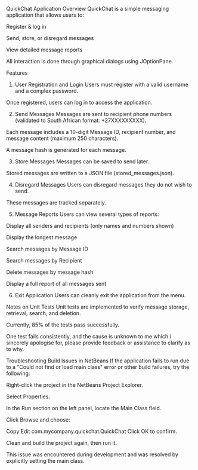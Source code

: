 QuickChat Application
Overview
QuickChat is a simple messaging application that allows users to:

Register & log in

Send, store, or disregard messages

View detailed message reports

All interaction is done through graphical dialogs using JOptionPane.

Features
1. User Registration and Login
Users must register with a valid username and a complex password.

Once registered, users can log in to access the application.

2. Send Messages
Messages are sent to recipient phone numbers (validated to South African format: +27XXXXXXXXX).

Each message includes a 10-digit Message ID, recipient number, and message content (maximum 250 characters).

A message hash is generated for each message.

3. Store Messages
Messages can be saved to send later.

Stored messages are written to a JSON file (stored_messages.json).

4. Disregard Messages
Users can disregard messages they do not wish to send.

These messages are tracked separately.

5. Message Reports
Users can view several types of reports:

Display all senders and recipients (only names and numbers shown)

Display the longest message

Search messages by Message ID

Search messages by Recipient

Delete messages by message hash

Display a full report of all messages sent

6. Exit Application
Users can cleanly exit the application from the menu.

Notes on Unit Tests
Unit tests are implemented to verify message storage, retrieval, search, and deletion.

Currently, 85% of the tests pass successfully.

One test fails consistently, and the cause is unknown to me which i sincerely apologise for, please provide feedback or assistance to clarify as to why.


Troubleshooting Build Issues in NetBeans
If the application fails to run due to a "Could not find or load main class" error or other build failures, try the following:

Right-click the project in the NetBeans Project Explorer.

Select Properties.

In the Run section on the left panel, locate the Main Class field.

Click Browse and choose:

Copy
Edit
com.mycompany.quickchat.QuickChat
Click OK to confirm.

Clean and build the project again, then run it.

This issue was encountered during development and was resolved by explicitly setting the main class.
